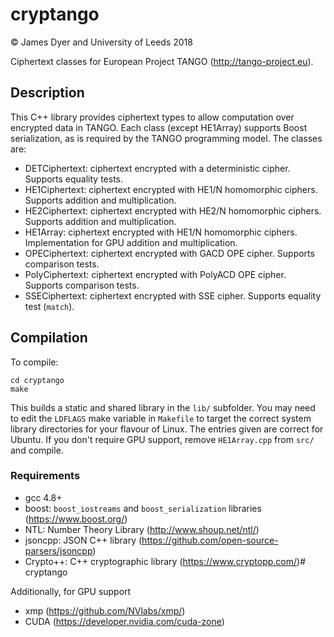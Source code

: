 # cryptango
&copy; James Dyer and University of Leeds 2018

Ciphertext classes for European Project TANGO (http://tango-project.eu).
## Description
This C++ library provides ciphertext types to allow computation over encrypted data in TANGO. Each class (except HE1Array) supports Boost serialization, as is required by the TANGO programming model. The classes are:
- DETCiphertext: ciphertext encrypted with a deterministic cipher. Supports equality tests.
- HE1Ciphertext: ciphertext encrypted with HE1/N homomorphic ciphers. Supports addition and multiplication.
- HE2Ciphertext: ciphertext encrypted with HE2/N homomorphic ciphers. Supports addition and multiplication.
- HE1Array: ciphertext encrypted with HE1/N homomorphic ciphers. Implementation for GPU addition and multiplication.
- OPECiphertext: ciphertext encrypted with GACD OPE cipher. Supports comparison tests.
- PolyCiphertext: ciphertext encrypted with PolyACD OPE cipher. Supports comparison tests.
- SSECiphertext: ciphertext encrypted with SSE cipher. Supports equality test (`match`).

## Compilation
To compile:

```shell
cd cryptango
make
```
This builds a static and shared library in the `lib/` subfolder. You may need to edit the `LDFLAGS` make variable in `Makefile` to target the correct system library directories for your flavour of Linux. The entries given are correct for Ubuntu. If you don't require GPU support, remove `HE1Array.cpp` from `src/` and compile.

### Requirements
- gcc 4.8+ 
- boost: `boost_iostreams` and `boost_serialization` libraries (https://www.boost.org/)
- NTL: Number Theory Library (http://www.shoup.net/ntl/)
- jsoncpp: JSON C++ library (https://github.com/open-source-parsers/jsoncpp)
- Crypto++: C++ cryptographic library (https://www.cryptopp.com/)# cryptango

Additionally, for GPU support
- xmp (https://github.com/NVlabs/xmp/)
- CUDA (https://developer.nvidia.com/cuda-zone)
